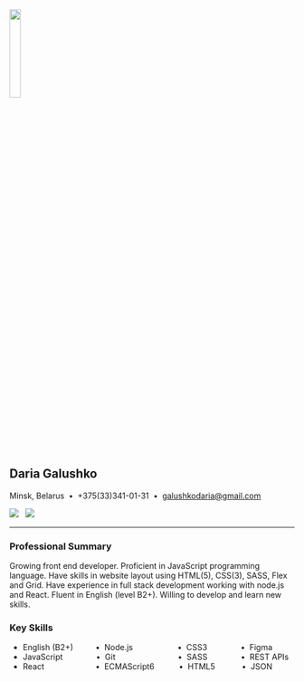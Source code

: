 <img src="https://33333.cdn.cke-cs.com/kSW7V9NHUXugvhoQeFaf/images/cbd7b7bc4a98c3bca44ba835bea97b2197a8bf5ecdab0308.jpg"  width="20%" height="20%">

## Daria Galushko

Minsk, Belarus  •  +375(33)341-01-31  •  [galushkodaria@gmail.com](mailto:galushkodaria@gmail.com)

[![](https://33333.cdn.cke-cs.com/kSW7V9NHUXugvhoQeFaf/images/7ed1581e8c57ed1fd7c229f61bc58ef1408dbb28afdaeb6d.png)](https://www.linkedin.com/in/daria_galushko)   [![](https://33333.cdn.cke-cs.com/kSW7V9NHUXugvhoQeFaf/images/31a644def4215b4594be7414525dd86d2063554aace61884.png)](https://github.com/DHalushka)

---

### Professional Summary

Growing front end developer. Proficient in JavaScript programming language. Have skills in website layout using HTML(5), CSS(3), SASS, Flex and Grid. Have experience in full stack development working with node.js and React. Fluent in English (level B2+). Willing to develop and learn new skills.

### Key Skills

*   English (B2+)          •  Node.js                    •  CSS3               •  Figma
*   JavaScript               •  Git                            •  SASS               •  REST APIs
*   React                       •  ECMAScript6           •  HTML5            •  JSON
